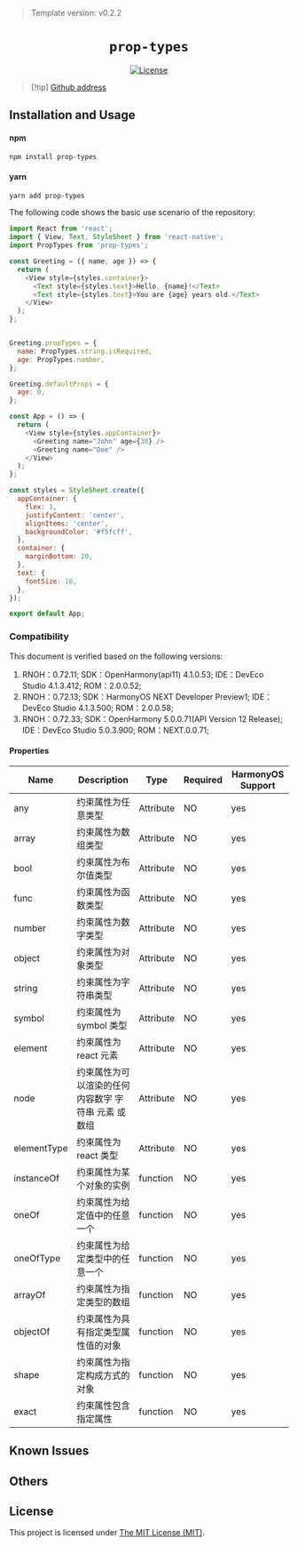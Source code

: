 <!-- {% raw %} -->
> Template version: v0.2.2

<p align="center">
  <h1 align="center"> <code>prop-types</code> </h1>
</p>
<p align="center">
    <a href="https://github.com/facebook/prop-types/blob/v15.8.1/LICENSE">
        <img src="https://img.shields.io/badge/license-MIT-green.svg" alt="License" />
    </a>
</p>

> [!tip] [Github address](https://github.com/facebook/prop-types/tree/v15.8.1)

## Installation and Usage

<!-- tabs:start -->

#### **npm**

```bash
npm install prop-types
```

#### **yarn**

```bash
yarn add prop-types
```

<!-- tabs:end -->

The following code shows the basic use scenario of the repository:

```js
import React from 'react';
import { View, Text, StyleSheet } from 'react-native';
import PropTypes from 'prop-types';

const Greeting = ({ name, age }) => {
  return (
    <View style={styles.container}>
      <Text style={styles.text}>Hello, {name}!</Text>
      <Text style={styles.text}>You are {age} years old.</Text>
    </View>
  );
};


Greeting.propTypes = {
  name: PropTypes.string.isRequired, 
  age: PropTypes.number,             
};

Greeting.defaultProps = {
  age: 0,
};

const App = () => {
  return (
    <View style={styles.appContainer}>
      <Greeting name="John" age={30} />
      <Greeting name="Doe" />
    </View>
  );
};

const styles = StyleSheet.create({
  appContainer: {
    flex: 1,
    justifyContent: 'center',
    alignItems: 'center',
    backgroundColor: '#f5fcff',
  },
  container: {
    marginBottom: 20,
  },
  text: {
    fontSize: 18,
  },
});

export default App;
```

### Compatibility

This document is verified based on the following versions:

1. RNOH：0.72.11; SDK：OpenHarmony(api11) 4.1.0.53; IDE：DevEco Studio 4.1.3.412; ROM：2.0.0.52;
2. RNOH：0.72.13; SDK：HarmonyOS NEXT Developer Preview1; IDE：DevEco Studio 4.1.3.500; ROM：2.0.0.58;
3. RNOH：0.72.33; SDK：OpenHarmony 5.0.0.71(API Version 12 Release); IDE：DevEco Studio 5.0.3.900; ROM：NEXT.0.0.71;

#### Properties

| Name        | Description                                                 | Type      | Required |  HarmonyOS Support |
| ----------- | ---------------------------------------------------- | --------- | -------- | -------- |
| any         | 约束属性为任意类型                                   | Attribute | NO       | yes      |
| array       | 约束属性为数组类型                                   | Attribute | NO       | yes      |
| bool        | 约束属性为布尔值类型                                 | Attribute | NO       | yes      |
| func        | 约束属性为函数类型                                   | Attribute | NO       | yes      |
| number      | 约束属性为数字类型                                   | Attribute | NO       | yes      |
| object      | 约束属性为对象类型                                   | Attribute | NO       | yes      |
| string      | 约束属性为字符串类型                                 | Attribute | NO       | yes      |
| symbol      | 约束属性为 symbol 类型                               | Attribute | NO       | yes      |
| element     | 约束属性为 react 元素                                | Attribute | NO       | yes      |
| node        | 约束属性为可以渲染的任何内容数字 字符串 元素 或 数组 | Attribute | NO       | yes      |
| elementType | 约束属性为 react 类型                                | Attribute | NO       | yes      |
| instanceOf  | 约束属性为某个对象的实例                             | function  | NO       | yes      |
| oneOf       | 约束属性为给定值中的任意一个                         | function  | NO       | yes      |
| oneOfType   | 约束属性为给定类型中的任意一个                       | function  | NO       | yes      |
| arrayOf     | 约束属性为指定类型的数组                             | function  | NO       | yes      |
| objectOf    | 约束属性为具有指定类型属性值的对象                   | function  | NO       | yes      |
| shape       | 约束属性为指定构成方式的对象                         | function  | NO       | yes      |
| exact       | 约束属性包含指定属性                                 | function  | NO       | yes      |

## Known Issues

## Others

## License

This project is licensed under [The MIT License (MIT)](https://github.com/facebook/prop-types/blob/v15.8.1/LICENSE).

<!-- {% endraw %} -->